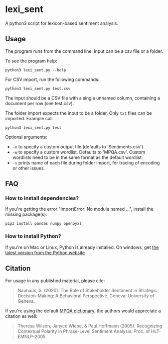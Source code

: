 # lexi_sent

A python3 script for lexicon-based sentiment analysis.

## Usage

The program runs from the command line. Input can be a csv file or a folder. 

To see the program help:

	python3 lexi_sent.py --help 

For CSV import, run the following commands:

	python3 lexi_sent.py test.csv 

The input should be a CSV file with a single unnamed column, containing a document per row (see test.csv). 

The folder import expects the input to be a folder. Only `txt` files can be imported. Example call:

	python3 lexi_sent.py test
		
Optional arguments: 

 - `-o` to specify a custom output file (defaults to 'Sentiments.csv')
 - `-w` to specify a custom wordlist. Defaults to 'MPQA.csv'. Custom wordlists need to be in the same format as the default wordlist. 
 - `-v` prints name of each file during folder import, for tracing of encoding or other issues. 


## FAQ

### How to install dependencies?

If you're getting the error "ImportError: No module named ...", install the missing package(s):

	pip3 install pandas numpy openpyxl
		
### How to install Python?

If you're on Mac or Linux, Python is already installed. On windows, get [the latest version from the Python website](https://www.python.org/downloads/windows/)

## Citation

For usage in any published material, please cite:

> Nauhaus, S. (2020). The Role of Stakeholder Sentiment in Strategic Decision-Making: A Behavioral Perspective. Geneva: University of Geneva.

If you're using the default [MPQA dictionary](http://mpqa.cs.pitt.edu/lexicons/subj_lexicon/), the authors would appreciate a citation as well:

> Theresa Wilson, Janyce Wiebe, & Paul Hoffmann (2005). Recognizing Contextual Polarity in Phrase-Level Sentiment Analysis. Proc. of HLT-EMNLP-2005.
